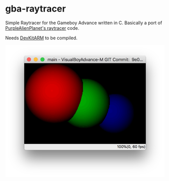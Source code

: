 # gba-raytracer
Simple Raytracer for the Gameboy Advance written in C. Basically a port of [PurpleAlienPlanet's raytracer](https://www.purplealienplanet.com/node/20) code. 

Needs [DevKitARM](https://devkitpro.org/wiki/Getting_Started) to be compiled.

![alt text](gba-raytracer-screenshot.png "Raytracer running on the VisualBoyAdvance emulator")
